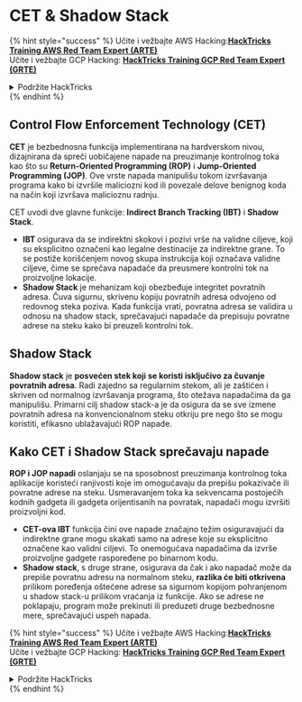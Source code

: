 # CET & Shadow Stack

{% hint style="success" %}
Učite i vežbajte AWS Hacking:<img src="/.gitbook/assets/arte.png" alt="" data-size="line">[**HackTricks Training AWS Red Team Expert (ARTE)**](https://training.hacktricks.xyz/courses/arte)<img src="/.gitbook/assets/arte.png" alt="" data-size="line">\
Učite i vežbajte GCP Hacking: <img src="/.gitbook/assets/grte.png" alt="" data-size="line">[**HackTricks Training GCP Red Team Expert (GRTE)**<img src="/.gitbook/assets/grte.png" alt="" data-size="line">](https://training.hacktricks.xyz/courses/grte)

<details>

<summary>Podržite HackTricks</summary>

* Proverite [**planove pretplate**](https://github.com/sponsors/carlospolop)!
* **Pridružite se** 💬 [**Discord grupi**](https://discord.gg/hRep4RUj7f) ili [**telegram grupi**](https://t.me/peass) ili **pratite** nas na **Twitteru** 🐦 [**@hacktricks\_live**](https://twitter.com/hacktricks\_live)**.**
* **Podelite hakerske trikove slanjem PR-ova na** [**HackTricks**](https://github.com/carlospolop/hacktricks) i [**HackTricks Cloud**](https://github.com/carlospolop/hacktricks-cloud) github repozitorijume.

</details>
{% endhint %}

## Control Flow Enforcement Technology (CET)

**CET** je bezbednosna funkcija implementirana na hardverskom nivou, dizajnirana da spreči uobičajene napade na preuzimanje kontrolnog toka kao što su **Return-Oriented Programming (ROP)** i **Jump-Oriented Programming (JOP)**. Ove vrste napada manipulišu tokom izvršavanja programa kako bi izvršile maliciozni kod ili povezale delove benignog koda na način koji izvršava malicioznu radnju.

CET uvodi dve glavne funkcije: **Indirect Branch Tracking (IBT)** i **Shadow Stack**.

* **IBT** osigurava da se indirektni skokovi i pozivi vrše na validne ciljeve, koji su eksplicitno označeni kao legalne destinacije za indirektne grane. To se postiže korišćenjem novog skupa instrukcija koji označava validne ciljeve, čime se sprečava napadače da preusmere kontrolni tok na proizvoljne lokacije.
* **Shadow Stack** je mehanizam koji obezbeđuje integritet povratnih adresa. Čuva sigurnu, skrivenu kopiju povratnih adresa odvojeno od redovnog steka poziva. Kada funkcija vrati, povratna adresa se validira u odnosu na shadow stack, sprečavajući napadače da prepisuju povratne adrese na steku kako bi preuzeli kontrolni tok.

## Shadow Stack

**Shadow stack** je **posvećen stek koji se koristi isključivo za čuvanje povratnih adresa**. Radi zajedno sa regularnim stekom, ali je zaštićen i skriven od normalnog izvršavanja programa, što otežava napadačima da ga manipulišu. Primarni cilj shadow stack-a je da osigura da se sve izmene povratnih adresa na konvencionalnom steku otkriju pre nego što se mogu koristiti, efikasno ublažavajući ROP napade.

## Kako CET i Shadow Stack sprečavaju napade

**ROP i JOP napadi** oslanjaju se na sposobnost preuzimanja kontrolnog toka aplikacije koristeći ranjivosti koje im omogućavaju da prepišu pokazivače ili povratne adrese na steku. Usmeravanjem toka ka sekvencama postojećih kodnih gadgeta ili gadgeta orijentisanih na povratak, napadači mogu izvršiti proizvoljni kod.

* **CET-ova IBT** funkcija čini ove napade značajno težim osiguravajući da indirektne grane mogu skakati samo na adrese koje su eksplicitno označene kao validni ciljevi. To onemogućava napadačima da izvrše proizvoljne gadgete raspoređene po binarnom kodu.
* **Shadow stack**, s druge strane, osigurava da čak i ako napadač može da prepiše povratnu adresu na normalnom steku, **razlika će biti otkrivena** prilikom poređenja oštećene adrese sa sigurnom kopijom pohranjenom u shadow stack-u prilikom vraćanja iz funkcije. Ako se adrese ne poklapaju, program može prekinuti ili preduzeti druge bezbednosne mere, sprečavajući uspeh napada.

{% hint style="success" %}
Učite i vežbajte AWS Hacking:<img src="/.gitbook/assets/arte.png" alt="" data-size="line">[**HackTricks Training AWS Red Team Expert (ARTE)**](https://training.hacktricks.xyz/courses/arte)<img src="/.gitbook/assets/arte.png" alt="" data-size="line">\
Učite i vežbajte GCP Hacking: <img src="/.gitbook/assets/grte.png" alt="" data-size="line">[**HackTricks Training GCP Red Team Expert (GRTE)**<img src="/.gitbook/assets/grte.png" alt="" data-size="line">](https://training.hacktricks.xyz/courses/grte)

<details>

<summary>Podržite HackTricks</summary>

* Proverite [**planove pretplate**](https://github.com/sponsors/carlospolop)!
* **Pridružite se** 💬 [**Discord grupi**](https://discord.gg/hRep4RUj7f) ili [**telegram grupi**](https://t.me/peass) ili **pratite** nas na **Twitteru** 🐦 [**@hacktricks\_live**](https://twitter.com/hacktricks\_live)**.**
* **Podelite hakerske trikove slanjem PR-ova na** [**HackTricks**](https://github.com/carlospolop/hacktricks) i [**HackTricks Cloud**](https://github.com/carlospolop/hacktricks-cloud) github repozitorijume.

</details>
{% endhint %}
